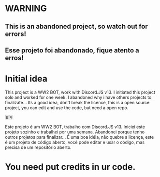 # WARNING
## This is an abandoned project, so watch out for errors!
## Esse projeto foi abandonado, fique atento a erros!


# Initial idea

This project is a WW2 BOT, work with Discord.JS v13. I initiated this project solo and worked for one week. I abandoned why i have others projects to finalizate... Its a good idea, don't break the licence, this is a open source project, you can edit and use the code, but need a open repo.

🇧🇷

Este projeto é um WW2 BOT, trabalho com Discord.JS v13. Iniciei este projeto sozinho e trabalhei por uma semana. Abandonei porque tenho outros projetos para finalizar... É uma boa idéia, não quebre a licença, este é um projeto de código aberto, você pode editar e usar o código, mas precisa de um repositório aberto.


# You need put credits in ur code.
